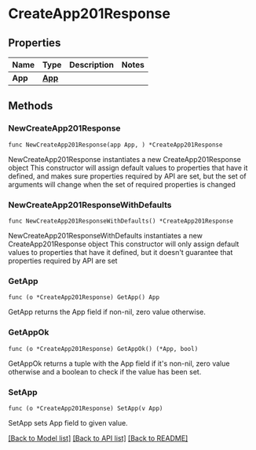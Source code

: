 # CreateApp201Response

## Properties

Name | Type | Description | Notes
------------ | ------------- | ------------- | -------------
**App** | [**App**](App.md) |  | 

## Methods

### NewCreateApp201Response

`func NewCreateApp201Response(app App, ) *CreateApp201Response`

NewCreateApp201Response instantiates a new CreateApp201Response object
This constructor will assign default values to properties that have it defined,
and makes sure properties required by API are set, but the set of arguments
will change when the set of required properties is changed

### NewCreateApp201ResponseWithDefaults

`func NewCreateApp201ResponseWithDefaults() *CreateApp201Response`

NewCreateApp201ResponseWithDefaults instantiates a new CreateApp201Response object
This constructor will only assign default values to properties that have it defined,
but it doesn't guarantee that properties required by API are set

### GetApp

`func (o *CreateApp201Response) GetApp() App`

GetApp returns the App field if non-nil, zero value otherwise.

### GetAppOk

`func (o *CreateApp201Response) GetAppOk() (*App, bool)`

GetAppOk returns a tuple with the App field if it's non-nil, zero value otherwise
and a boolean to check if the value has been set.

### SetApp

`func (o *CreateApp201Response) SetApp(v App)`

SetApp sets App field to given value.



[[Back to Model list]](../README.md#documentation-for-models) [[Back to API list]](../README.md#documentation-for-api-endpoints) [[Back to README]](../README.md)


